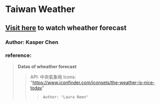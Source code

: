 # Taiwan Weather
## [Visit here]() to watch wheather forecast
### Author: Kasper Chen

### reference:
>   **Datas of wheather forecast**
>>    API:  中央氣象局
>>    Icons: "https://www.iconfinder.com/iconsets/the-weather-is-nice-today"
>>>     Author: "Laura Reen"
